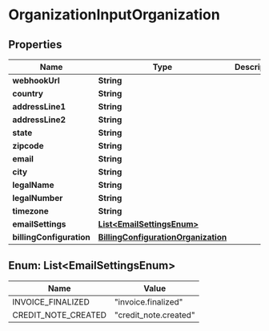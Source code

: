 

# OrganizationInputOrganization


## Properties

| Name | Type | Description | Notes |
|------------ | ------------- | ------------- | -------------|
|**webhookUrl** | **String** |  |  [optional] |
|**country** | **String** |  |  [optional] |
|**addressLine1** | **String** |  |  [optional] |
|**addressLine2** | **String** |  |  [optional] |
|**state** | **String** |  |  [optional] |
|**zipcode** | **String** |  |  [optional] |
|**email** | **String** |  |  [optional] |
|**city** | **String** |  |  [optional] |
|**legalName** | **String** |  |  [optional] |
|**legalNumber** | **String** |  |  [optional] |
|**timezone** | **String** |  |  [optional] |
|**emailSettings** | [**List&lt;EmailSettingsEnum&gt;**](#List&lt;EmailSettingsEnum&gt;) |  |  [optional] |
|**billingConfiguration** | [**BillingConfigurationOrganization**](BillingConfigurationOrganization.md) |  |  [optional] |



## Enum: List&lt;EmailSettingsEnum&gt;

| Name | Value |
|---- | -----|
| INVOICE_FINALIZED | &quot;invoice.finalized&quot; |
| CREDIT_NOTE_CREATED | &quot;credit_note.created&quot; |



